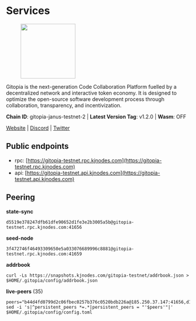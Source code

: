 # Services

<figure><img src="https://raw.githubusercontent.com/kj89/testnet_manuals/main/pingpub/logos/gitopia.png" width="150" alt=""><figcaption></figcaption></figure>

Gitopia is the next-generation Code Collaboration Platform fuelled by  a decentralized network and interactive token economy. It is designed  to optimize the open-source software development process through  collaboration, transparency, and incentivization.

**Chain ID**: gitopia-janus-testnet-2 | **Latest Version Tag**: v1.2.0 | **Wasm**: OFF

[Website](https://gitopia.com/) | [Discord](https://discord.gg/hFTXCGNYDZ) | [Twitter](https://twitter.com/gitopiaDAO)


## Public endpoints

* rpc: [https://gitopia-testnet.rpc.kjnodes.com](https://gitopia-testnet.rpc.kjnodes.com)
* api: [https://gitopia-testnet.api.kjnodes.com](https://gitopia-testnet.api.kjnodes.com)

## Peering

**state-sync**

```
d5519e378247dfb61dfe90652d1fe3e2b3005a5b@gitopia-testnet.rpc.kjnodes.com:41656
```

**seed-node**

```
3f472746f46493309650e5a033076689996c8881@gitopia-testnet.rpc.kjnodes.com:41659
```

**addrbook**
```
curl -Ls https://snapshots.kjnodes.com/gitopia-testnet/addrbook.json > $HOME/.gitopia/config/addrbook.json
```

**live-peers** (35)
```
peers="b44d4fd0799d2c06fbec0257b376c0520bdb226a@185.250.37.147:41656,d15e22d7be8ba1b97ff429cf87fea2af41450b37@149.102.134.212:41656,f4d2fd4a8f21c40559b1c903aaae0b0b1c937dc4@194.61.28.39:41656,ad33cf22f96e43448798686ed0f7428b8fdacf5b@5.161.90.174:656,d7f23c752c5790b9647e961277a4767f1ba33f20@95.216.168.99:36656,98bdfc67810bf7ac8f5c45b2c677b4bf199eb42e@185.193.67.65:41656,ee812a11525cf7e2de4bd63e66aed8b8de337902@38.242.235.199:41656,fccf79904b3c03488955d580509d0cc65bb3bb56@65.21.104.192:26656,c19da021d6bbdeccdd03453a021d7171e6e299d5@173.249.14.30:656,e79532749fb5dd95366f4568a7b2430d0e316fb5@84.46.255.163:26656,91bf3eb973595dd4621ccf5853e5ac78c48058da@194.163.180.77:656,458a98d6293064bdf3d6f86e0e2aa87bbb450f07@75.119.144.48:656,c820e754c56b5455d64ab7685730c44a936d0833@154.38.165.129:26656,5ffdc1788f68df5e8163d9bd0d71a4c4d3dec2e9@81.0.220.21:26656,95fbdc6d62be17db6688222b15b57d3e795ed07a@167.86.84.102:656,66f94651fb02f277c90c605a38df549d3c0a9269@75.119.151.217:26656,995177c4b8c2b498de50483a614f9e30bf02e843@65.109.130.180:26656,8f4c2887e46edc200a95afeaa87cb63bdddd26e2@185.239.208.131:656,2ef464f5acb300ed319f18fb082c7455a05e7cca@89.163.209.88:26656,32245abf64927891bb1b6726c24a984d687ebbaf@38.242.153.36:41656,d5519e378247dfb61dfe90652d1fe3e2b3005a5b@65.109.68.190:41656,2e714e8854361967515a8b859f8f4b0d9b8d11e8@194.163.190.86:26656,ebeba690d8084592a983da1e6429598cc9b9d04c@213.202.212.77:26656,3989c44e8af3427b22a71a94185e85df99d450b4@149.102.158.188:41656,5c2c2b27e1824097d4f5dc7a581a8d615923e76f@185.252.235.110:41656,ea53a3f77fe373f47be4e77fd5f9ff526dfaec33@51.79.143.46:41656,38f4e436b28b05850fa9b67cadf0700123cec094@45.10.154.166:26656,374da78901e59810277fc35482bce6e30953f488@80.79.6.155:41656,8e9c65f65157cd5540e94335ae068c4040cf9b3b@83.171.249.165:656,4ceba74efb843cf10926a9ec757e4e2081d71e92@207.244.226.183:656,016b0e565abd496b9473b87ac41339251005d12e@194.163.167.163:41656,f552c1503a04d2455bec87d1d427884e5282bae1@176.9.22.117:41656,c40217eafa32447028bfe62f3c4dd20c14cef94e@173.249.57.208:656,b6651c7b043ef4bdccd7906b0f06de2bbdfe8a60@193.46.243.75:26656,05fa81c618612d6730cb8b54620954ce384899af@146.190.218.191:41656"
sed -i 's|^persistent_peers *=.*|persistent_peers = "'$peers'"|' $HOME/.gitopia/config/config.toml
```
